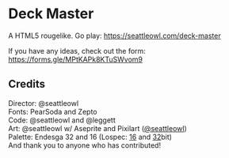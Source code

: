 # Deck Master
A HTML5 rougelike. Go play: https://seattleowl.com/deck-master

If you have any ideas, check out the form: https://forms.gle/MPtKAPk8KTuSWvom9

## Credits
Director: @seattleowl<br>
Fonts: PearSoda and Zepto<br>
Code: @seattleowl and @leggett<br>
Art: @seattleowl w/ Aseprite and Pixilart ([@seattleowl](https://pixilart.com/seattleowl "Seattleowl on Pixilart"))<br>
Palette: Endesga 32 and 16 (Lospec: [16](https://lospec.com/palette-list/endesga-16) and [32](https://lospec.com/palette-list/endesga-32)bit)<br>
And thank you to anyone who has contributed!
